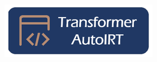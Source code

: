 <div style="text-align:center;">
    <img src="https://github.com/ESGIRT/ESEM2024-TransformerIRT/raw/main/logo.png" alt="Logo" style="max-width:100%; height:auto; width:400px; display:block; margin:auto;">
</div>

